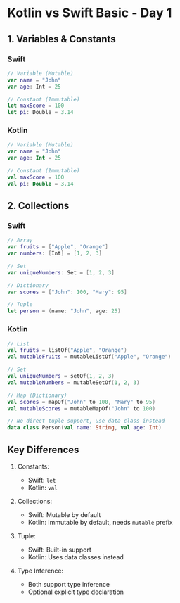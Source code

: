 # Kotlin vs Swift Basic - Day 1

## 1. Variables & Constants

### Swift
```swift
// Variable (Mutable)
var name = "John"
var age: Int = 25

// Constant (Immutable) 
let maxScore = 100
let pi: Double = 3.14
```

### Kotlin
```kotlin
// Variable (Mutable)
var name = "John"  
var age: Int = 25

// Constant (Immutable)
val maxScore = 100
val pi: Double = 3.14
```

## 2. Collections

### Swift
```swift
// Array
var fruits = ["Apple", "Orange"]
var numbers: [Int] = [1, 2, 3]

// Set
var uniqueNumbers: Set = [1, 2, 3]

// Dictionary
var scores = ["John": 100, "Mary": 95]

// Tuple
let person = (name: "John", age: 25)
```

### Kotlin
```kotlin
// List
val fruits = listOf("Apple", "Orange") 
val mutableFruits = mutableListOf("Apple", "Orange")

// Set
val uniqueNumbers = setOf(1, 2, 3)
val mutableNumbers = mutableSetOf(1, 2, 3)

// Map (Dictionary)
val scores = mapOf("John" to 100, "Mary" to 95)
val mutableScores = mutableMapOf("John" to 100)

// No direct tuple support, use data class instead
data class Person(val name: String, val age: Int)
```

## Key Differences

1. Constants:
   - Swift: `let`
   - Kotlin: `val`

2. Collections:
   - Swift: Mutable by default
   - Kotlin: Immutable by default, needs `mutable` prefix

3. Tuple:
   - Swift: Built-in support
   - Kotlin: Uses data classes instead

4. Type Inference:
   - Both support type inference
   - Optional explicit type declaration